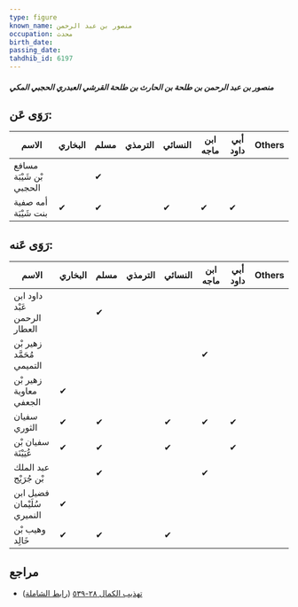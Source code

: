```yaml
---
type: figure
known_name: منصور بن عبد الرحمن
occupation: محدث
birth_date:
passing_date:
tahdhib_id: 6197
---
```

##### منصور بن عبد الرحمن بن طلحة بن الحارث بن طلحة القرشي العبدري الحجبي المكي

## رَوَى عَن:
| الاسم                    | البخاري | مسلم | الترمذي | النسائي | ابن ماجه | أبي داود | Others |
| ------------------------ | ------- | ---- | ------- | ------- | -------- | -------- | ------ |
| مسافع بْن شَيْبَة الحجبي |         | ✔    |         |         |          |          |        |
| أمه صفية بنت شَيْبَة     | ✔       | ✔    |         | ✔       | ✔        | ✔        |        |
## رَوَى عَنه:
| الاسم                        | البخاري | مسلم | الترمذي | النسائي | ابن ماجه | أبي داود | Others |
| ---------------------------- | ------- | ---- | ------- | ------- | -------- | -------- | ------ |
| داود ابن عَبْد الرحمن العطار |         | ✔    |         |         |          |          |        |
| زهير بْن مُحَمَّد التميمي    |         |      |         |         | ✔        |          |        |
| زهير بْن معاوية الجعفي       | ✔       |      |         |         |          |          |        |
| سفيان الثوري                 | ✔       | ✔    |         | ✔       | ✔        | ✔        |        |
| سفيان بْن عُيَيْنَة          | ✔       | ✔    |         | ✔       |          | ✔        |        |
| عبد الملك بْن جُرَيْج        |         | ✔    |         |         | ✔        |          |        |
| فضيل ابن سُلَيْمان النميري   | ✔       |      |         |         |          |          |        |
| وهيب بْن خَالِد              | ✔       | ✔    |         | ✔       |          |          |        |
## مراجع
- [تهذيب الكمال ٢٨-٥٣٩](obsidian://open?vault=Tahdhib-al-Kamal&file=Figures/٦١٩٧-منصور%20بن%20عبد%20الرحمن%20بن%20طلحة%20بن%20الحارث%20بن%20طلحة%20القرشي%20العبدري%20الحجبي%20المكي) ([رابط الشاملة](https://shamela.ws/book/3722/15514))